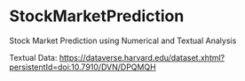 # StockMarketPrediction
Stock Market Prediction using Numerical and Textual Analysis

Textual Data: https://dataverse.harvard.edu/dataset.xhtml?persistentId=doi:10.7910/DVN/DPQMQH
